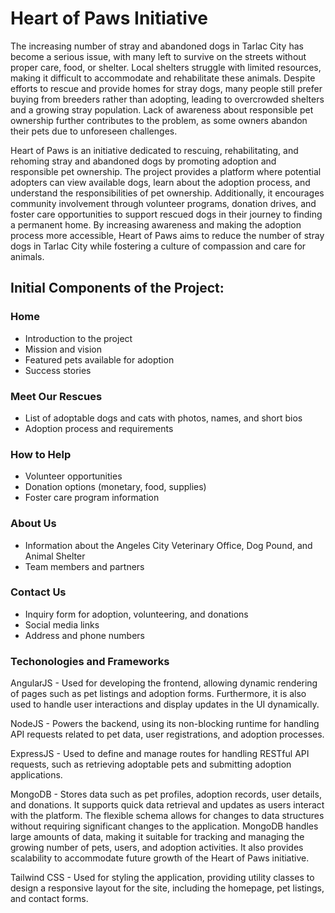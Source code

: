 # Heart of Paws Initiative

The increasing number of stray and abandoned dogs in Tarlac City has become a serious issue, with many left to survive on the streets without proper care, food, or shelter. Local shelters struggle with limited resources, making it difficult to accommodate and rehabilitate these animals. Despite efforts to rescue and provide homes for stray dogs, many people still prefer buying from breeders rather than adopting, leading to overcrowded shelters and a growing stray population. Lack of awareness about responsible pet ownership further contributes to the problem, as some owners abandon their pets due to unforeseen challenges. 

Heart of Paws is an initiative dedicated to rescuing, rehabilitating, and rehoming stray and abandoned dogs by promoting adoption and responsible pet ownership. The project provides a platform where potential adopters can view available dogs, learn about the adoption process, and understand the responsibilities of pet ownership. Additionally, it encourages community involvement through volunteer programs, donation drives, and foster care opportunities to support rescued dogs in their journey to finding a permanent home. By increasing awareness and making the adoption process more accessible, Heart of Paws aims to reduce the number of stray dogs in Tarlac City while fostering a culture of compassion and care for animals.

## Initial Components of the Project:

### Home
- Introduction to the project
- Mission and vision
- Featured pets available for adoption
- Success stories

### Meet Our Rescues
- List of adoptable dogs and cats with photos, names, and short bios
- Adoption process and requirements

### How to Help
- Volunteer opportunities
- Donation options (monetary, food, supplies)
- Foster care program information

### About Us
- Information about the Angeles City Veterinary Office, Dog Pound, and Animal Shelter
- Team members and partners

### Contact Us
- Inquiry form for adoption, volunteering, and donations
- Social media links
- Address and phone numbers

### Techonologies and Frameworks
AngularJS -  Used for developing the frontend, allowing dynamic rendering of pages such as pet listings and adoption forms. Furthermore, it is also used to handle user interactions and display updates in the UI dynamically.

NodeJS -  Powers the backend, using its non-blocking runtime for handling API requests related to pet data, user registrations, and adoption processes.

ExpressJS - Used to define and manage routes for handling RESTful API requests, such as retrieving adoptable pets and submitting adoption applications.

MongoDB - Stores data such as pet profiles, adoption records, user details, and donations. It supports quick data retrieval and updates as users interact with the platform. The flexible schema allows for changes to data structures without requiring significant changes to the application. MongoDB handles large amounts of data, making it suitable for tracking and managing the growing number of pets, users, and adoption activities. It also provides scalability to accommodate future growth of the Heart of Paws initiative.

Tailwind CSS - Used for styling the application, providing utility classes to design a responsive layout for the site, including the homepage, pet listings, and contact forms.

